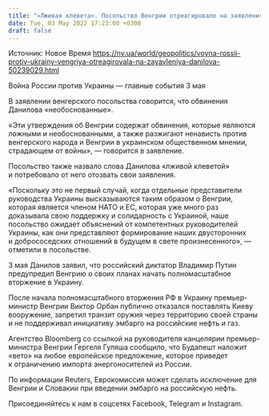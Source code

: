 ```yaml
---
title: "«Лживая клевета». Посольство Венгрии отреагировало на заявления Данилова о подготовке вторжения РФ"
date: Tue, 03 May 2022 17:23:00 +0300
draft: false
---
```

Источник: Новое Время https://nv.ua/world/geopolitics/voyna-rossii-protiv-ukrainy-vengriya-otreagirovala-na-zayavleniya-danilova-50239029.html


Война России против Украины — главные события 3 мая

 В заявлении венгерского посольства говорится, что обвинения Данилова «необоснованные».

«Эти утверждения об Венгрии содержат обвинения, которые являются ложными и необоснованными, а также разжигают ненависть против венгерского народа и Венгрии в украинском общественном мнении, страдающем от войны», — говорится в заявление.

Посольство также назвало слова Данилова «лживой клеветой» и потребовало от него отозвать свои заявления.

«Поскольку это не первый случай, когда отдельные представители руководства Украины высказываются таким образом о Венгрии, которая является членом НАТО и ЕС, которая уже много раз доказывала свою поддержку и солидарность с Украиной, наше посольство ожидает объяснений от компетентных руководителей Украины, как они представляют формирование наших двусторонних и добрососедских отношений в будущем в свете произнесенного», — отметили в посольстве.

3 мая Данилов заявил, что российский диктатор Владимир Путин предупредил Венгрию о своих планах начать полномасштабное вторжение в Украину.

После начала полномасштабного вторжения РФ в Украину премьер-министр Венгрии Виктор Орбан публично отказался поставлять Киеву вооружение, запретил транзит оружия через территорию своей страны и не поддерживал инициативу эмбарго на российские нефть и газ.

Агентство Bloomberg со ссылкой на руководителя канцелярии премьер-министра Венгрии Гергеля Гуляша сообщило, что Будапешт наложит «вето» на любое европейское предложение, которое приведет к ограничению импорта энергоносителей из России.

По информации Reuters, Еврокомиссия может сделать исключение для Венгрии и Словакии при введении эмбарго на российскую нефть.

Присоединяйтесь к нам в соцсетях Facebook, Telegram и Instagram.
